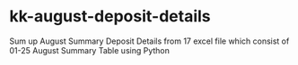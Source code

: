 # kk-august-deposit-details
Sum up August Summary Deposit Details from 17 excel file which consist of 01-25 August Summary Table using Python
